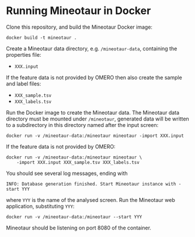 Running Mineotaur in Docker
===========================

Clone this repository, and build the Mineotaur Docker image:

    docker build -t mineotaur .

Create a Mineotaur data directory, e.g. `/mineotaur-data`, containing the properties file:
- `XXX.input`

If the feature data is not provided by OMERO then also create the sample and label files:
- `XXX_sample.tsv`
- `XXX_labels.tsv`

Run the Docker image to create the Mineotaur data. The Mineotaur data directory must be mounted under `/mineotaur`, generated data will be written to a subdirectory in this directory named after the input screen:

    docker run -v /mineotaur-data:/mineotaur mineotaur -import XXX.input

If the feature data is not provided by OMERO:

    docker run -v /mineotaur-data:/mineotaur mineotaur \
        -import XXX.input XXX_sample.tsv XXX_labels.tsv

You should see several log messages, ending with

    INFO: Database generation finished. Start Mineotaur instance with -start YYY

where `YYY` is the name of the analysed screen.
Run the Mineotaur web application, substituting `YYY`:

    docker run -v /mineotaur-data:/mineotaur --start YYY

Mineotaur should be listening on port 8080 of the container.
